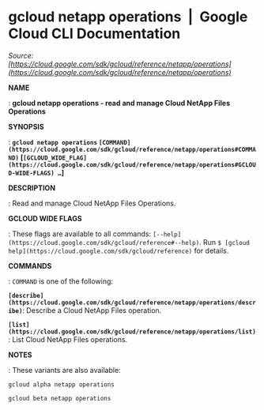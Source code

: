 # gcloud netapp operations  |  Google Cloud CLI Documentation

*Source: [https://cloud.google.com/sdk/gcloud/reference/netapp/operations](https://cloud.google.com/sdk/gcloud/reference/netapp/operations)*

**NAME**

: **gcloud netapp operations - read and manage Cloud NetApp Files Operations**

**SYNOPSIS**

: **`gcloud netapp operations` `[COMMAND](https://cloud.google.com/sdk/gcloud/reference/netapp/operations#COMMAND)` [`[GCLOUD_WIDE_FLAG](https://cloud.google.com/sdk/gcloud/reference/netapp/operations#GCLOUD-WIDE-FLAGS) …`]**

**DESCRIPTION**

: Read and manage Cloud NetApp Files Operations.

**GCLOUD WIDE FLAGS**

: These flags are available to all commands: `[--help](https://cloud.google.com/sdk/gcloud/reference#--help)`.
Run `$ [gcloud help](https://cloud.google.com/sdk/gcloud/reference)` for details.

**COMMANDS**

: ``COMMAND`` is one of the following:

**`[describe](https://cloud.google.com/sdk/gcloud/reference/netapp/operations/describe)`**:
Describe a Cloud NetApp Files operation.

**`[list](https://cloud.google.com/sdk/gcloud/reference/netapp/operations/list)`**:
List Cloud NetApp Files operations.

**NOTES**

: These variants are also available:

```
gcloud alpha netapp operations
```

```
gcloud beta netapp operations
```